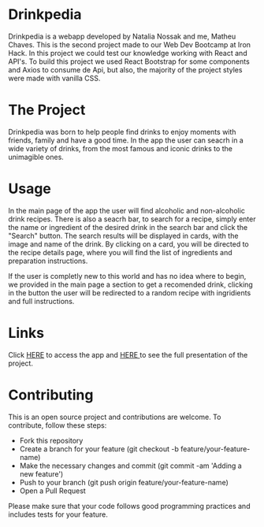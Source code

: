 # Drinkpedia

Drinkpedia is a webapp developed by Natalia Nossak and me, Matheu Chaves. This is the second project made to our Web Dev Bootcamp at Iron Hack.
In this project we could test our knowledge working with React and API's. To build this project we used React Bootstrap for some components and Axios to consume de Api, but also, the majority of the project styles were made with vanilla CSS.

# The Project

Drinkpedia was born to help people find drinks to enjoy moments with friends, family and have a good time. In the app the user can seacrh in a wide variety
of drinks, from the most famous and iconic drinks to the unimagible ones. 

# Usage

In the main page of the app the user will find alcoholic and non-alcoholic drink recipes. There is also a seacrh bar, 
to search for a recipe, simply enter the name or ingredient of the desired drink in the search bar and click the "Search" button. The search results will be displayed in cards, with the image and name of the drink. 
By clicking on a card, you will be directed to the recipe details page, where you will find the list of ingredients and preparation instructions.

If the user is completly new to this world and has no idea where to begin, we provided in the main page a section to get a recomended drink, clicking in the button the user will be redirected to a random recipe with ingridients and full instructions.

# Links

Click <a href='https://drinkpediabr.netlify.app/'>HERE<a/> to access the app and <a href='https://www.canva.com/design/DAFgpfgOogo/RReJRy73cfoitR9lSRXnjQ/edit?utm_content=DAFgpfgOogo&utm_campaign=designshare&utm_medium=link2&utm_source=sharebutton'>HERE </a> to see the full presentation of the project.

# Contributing
This is an open source project and contributions are welcome. To contribute, follow these steps:
<ul>
<li> Fork this repository </li>
<li> Create a branch for your feature (git checkout -b feature/your-feature-name) </li>
<li> Make the necessary changes and commit (git commit -am 'Adding a new feature') </li>
<li> Push to your branch (git push origin feature/your-feature-name) </li>
<li> Open a Pull Request </li>
</ul>

Please make sure that your code follows good programming practices and includes tests for your feature.

